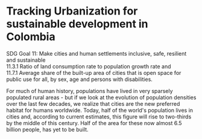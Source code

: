 # Tracking Urbanization for sustainable development in Colombia  
SDG Goal 11: Make cities and human settlements inclusive, safe, resilient and sustainable  
11.3.1 Ratio of land consumption rate to population growth rate and    
11.7.1 Average share of the built-up area of cities that is open space for public use for all, by sex, age and persons with disabilities.   
  
For much of human history, populations have lived in very sparsely populated rural areas - but if we look at the evolution of population densities over the last few decades, we realize that cities are the new preferred habitat for humans worldwide. Today, half of the world's population lives in cities and, according to current estimates, this figure will rise to two-thirds by the middle of this century. Half of the area for these now almost 6.5 billion people,  has yet to be built. 

